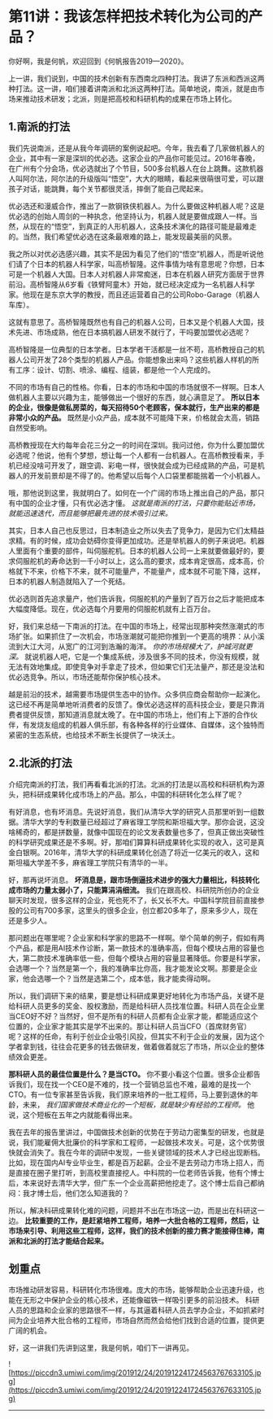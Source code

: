 # 第11讲：我该怎样把技术转化为公司的产品？

你好啊，我是何帆，欢迎回到《何帆报告2019—2020》。

上一讲，我们说到，中国的技术创新有东西南北四种打法。我讲了东派和西派这两种打法。这一讲，咱们接着讲南派和北派这两种打法。简单地说，南派，就是由市场来推动技术研发；北派，则是把高校和科研机构的成果在市场上转化。

## 1.南派的打法

我们先说南派，还是从我今年调研的案例说起吧。今年，我去看了几家做机器人的企业，其中有一家是深圳的优必选。这家企业的产品你可能见过。2016年春晚，在广州有个分会场，优必选就出了个节目，500多台机器人在台上跳舞。这款机器人叫阿尔法，阿尔法的升级版叫“悟空”，大大的眼睛，看起来很萌很可爱，可以跟孩子对话，能跳舞，每个关节都很灵活，摔倒了能自己爬起来。

优必选还和漫威合作，推出了一款钢铁侠机器人。为什么要做这种机器人呢？这是优必选的创始人周剑的一种执念，他坚持认为，机器人就是要做成跟人一样。当然，从现在的“悟空”，到真正的人形机器人，这条技术演化的路径可能是最难走的。当然，我们希望优必选在这条最艰难的路上，能发现最美丽的风景。

我之所以对优必选感兴趣，其实不是因为看见了他们的“悟空”机器人，而是听说他们请了个日本的机器人科学家，叫高桥智隆。这件事情为啥有意思呢？你想，日本可是一个机器人大国。日本人对机器人非常痴迷，日本在机器人研究方面居于世界前沿。高桥智隆从6岁看《铁臂阿童木》开始，就已经决定成为一名机器人科学家。他现在是东京大学的教授，而且还运营着自己的公司Robo-Garage（机器人车库）。

这就有意思了。高桥智隆既然也有自己的机器人公司，日本又是个机器人大国，技术先进、市场成熟，他在日本搞机器人研发不就行了，干吗要加盟优必选呢？

高桥智隆是一位典型的日本学者。日本学者干活都是一丝不苟，高桥教授自己的机器人公司开发了28个类型的机器人产品。你能想象出来吗？这些机器人样机的所有工序：设计、切割、喷涂、编程、组装，都是他一个人完成的。

不同的市场有自己的性格。你看，日本的市场和中国的市场就很不一样啊。日本人做机器人主要以兴趣为主，能够做出一个很好的东西，就心满意足了。 **所以日本的企业，很像是做私房菜的，每天招待50个老顾客，保本就行，生产出来的都是非常小众的产品。** 既然是小众产品，成本就不可能降下来，价格就会太高，销路自然受影响。

高桥教授现在大约每年会花三分之一的时间在深圳。我问过他，你为什么要加盟优必选呢？他说，他有个梦想，想让每一个人都有一台机器人。在高桥教授看来，手机已经没啥可开发了，跟空调、彩电一样，很快就会成为已经成熟的产品，可是机器人的开发前景却是不得了的。他希望以后每个人口袋里都能揣着一个小机器人。

哦，那他说到这里，我就明白了。如何在一个广阔的市场上推出自己的产品，那只有中国的企业才懂，只有优必选才懂。 *这就是南派的打法，只要你能贴近市场，就能迅速迭代，而且能够把最先进的技术吸引过来。*

其实，日本人自己也反思过，日本制造业之所以失去了竞争力，是因为它们太精益求精。有的时候，成功会妨碍你变得更加成功。还是举机器人的例子来说吧。机器人里面有个重要的部件，叫伺服舵机。日本的机器人公司一上来就要做最好的，要求伺服舵机的寿命达到一千小时以上，这么高的要求，成本肯定很高，成本高，价格就下不来，价格下不来，就不可能量产，不能量产，成本就不可能下降，这样，日本的机器人制造就陷入了一个死结。

优必选则首先追求量产，他们告诉我，伺服舵机的产量到了百万台之后才能把成本大幅度降低。现在，优必选每个月要用的伺服舵机就有上百万台。

好，我们来总结一下南派的打法。在中国的市场上，经常出现那种突然涨潮式的市场扩张。如果抓住了一次机会，市场涨潮就可能把你推到一个更高的境界：从小溪流到大江大河，从宽广的江河到浩瀚的海洋。 *你的市场规模大了，护城河就更深。* 就说机器人吧，它是一个集成系统，涉及很多不同的技术，你没有规模，就无法有效地集成。即使竞争对手拿走了技术，但如果它们无法量产，那还是没法和优必选竞争。所以，市场还能帮你保护核心技术。

越是前沿的技术，越需要市场提供生态中的协作。众多供应商会帮助你一起演化。这已经不再是简单地听消费者的反馈了。像优必选这样的高科技企业，要是只靠消费者提供反馈，那知道消息就太晚了。在中国的市场上，他们有上下游的合作伙伴，有发烧友组成的机器人俱乐部，有各种各样的行业媒体、自媒体，这个独特而紧密的生态系统，也给技术不断生长提供了一块沃土。

## 2.北派的打法

介绍完南派的打法，我们再看看北派的打法。北派的打法是以高校和科研机构为源头，把科研成果转化成市场上的产品。那么，中国的科研转化怎么样了呢？

有好消息，也有坏消息。先说好消息，我们从清华大学的研究人员那里听到一组数据。清华大学的专利数量已经超过了麻省理工学院和斯坦福大学。那你会说，这没啥稀奇的，都是拼数量，就像中国现在的论文发表数量也多了，但真正做出突破性的科学研究成果还是不多啊。好，那咱们算算科研成果转化实现的收入，这可是真金白银啊。2016年，清华大学的科研成果转化创造了将近一亿美元的收入，这和斯坦福大学差不多，麻省理工学院只有清华的一半。

好，那再说坏消息。 **坏消息是，跟市场倒逼技术进步的强大力量相比，科技转化成市场的力量太弱小了，只能算涓涓细流。** 我们在跟高校、科研院所创办的企业聊天时发现，很多这样的企业，死也死不了，长又长不大。中国科学院目前直接参股的公司有700多家，这里头的很多企业，创立都20多年了，原来多少人，现在还是多少人。

那问题出在哪里呢？企业家和科学家的思路不一样啊。举个简单的例子，假如有两个产品，都是用AI技术作诊断，第一款技术的准确率高，但每个模块占用的容量也大，第二款技术准确率低一些，但每个模块占用的容量显著降低。你要是科学家，会选哪一个？当然是第一个，我的准确率比你高，我才能发论文啊。那要是企业家，他会选哪一个？当然是选第二个，成本低，我才能卖得动啊。

所以，我们调研下来的结果，要是想让科研成果更好地转化为市场产品，关键不是给科研人员更多的奖金、股权激励，而是给科研人员找准位置。科研人员在企业里当CEO好不好？当然好，但不是所有的科研人员都有企业家才能，都能适应这个位置的，企业家才能其实是学不出来的。那让科研人员当CFO（首席财务官）呢？这样的任命，有利于创业企业吸引风投，但其实不利于企业的发展，因为这个学者拿到钱，往往会花更多的钱去做研发，做着做着就忘了市场，所以企业的整体绩效会更差。

 **那科研人员的最佳位置是什么？是当CTO。** 你不要小看这个位置。很多企业都告诉我们，现在找一个CEO是不难的，找一个营销总监也不难，最难的是找一个CTO。有一位专家甚至告诉我，我们原来培养的一批工程师，马上要到退休的年龄，未来， *我们国家做技术商业化的一个短板，就是缺少有经验的工程师。* 他说，这个短板在五年之内就能看得出来。

我在去年的报告里讲过，中国做技术创新的优势在于劳动力密集型的研发，也就是说，我们能雇佣大批廉价的科学家和工程师，一起做技术攻关。可是，这个优势很快就会消失了。我在今年的调研中发现，一些关键领域的技术人才已经出现断档。比如，现在国内AI专业毕业生，都是百万起薪。企业不是去劳动力市场上招人，而是直接在圈子里打听，到高校里直接挖人。中科院的一位老师告诉我，他有个博士后，本来说好去清华大学，但广东一个企业高薪把他挖走了。这个博士后自己都纳闷：我才博士后，他们怎么知道我的？

所以，解决科研成果转化难的问题，问题并不出在市场这一边，而是出在科研这一边。 **比较重要的工作，是赶紧培养工程师，培养一大批合格的工程师，然后，让市场来引导、利用这些工程师，这样，我们的技术创新的接力赛才能接得住棒，南派和北派的打法才能结合起来。**

## 划重点

市场推动研发容易，科研转化市场很难。庞大的市场，能够帮助企业迅速升级，也能在无形之中保护企业的核心技术，还能像磁铁一样吸引更多的前沿技术。
科研人员的思路和企业家的思路很不一样，与其逼着科研人员去学办企业，不如抓紧时间为企业培养大批合格的工程师，市场自然而然会给他们找到合适的位置，提供更广阔的机会。

好，这一讲我们先讲到这里，我是何帆，咱们下一讲再见。

![https://piccdn3.umiwi.com/img/201912/24/201912241724563767633105.jpg](https://piccdn3.umiwi.com/img/201912/24/201912241724563767633105.jpg)

---
